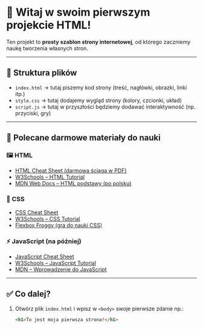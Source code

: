 # 🎉 Witaj w swoim pierwszym projekcie HTML!

Ten projekt to **prosty szablon strony internetowej**, od którego zaczniemy naukę tworzenia własnych stron.

---

## 📂 Struktura plików

- `index.html` → tutaj piszemy kod strony (treść, nagłówki, obrazki, linki itp.)
- `style.css` → tutaj dodajemy wygląd strony (kolory, czcionki, układ)
- `script.js` → tutaj w przyszłości będziemy dodawać interaktywność (np. przyciski, gry)

---

## 📘 Polecane darmowe materiały do nauki

### 🖼️ HTML
- [HTML Cheat Sheet (darmowa ściąga w PDF)](https://htmlcheatsheet.com/)
- [W3Schools – HTML Tutorial](https://www.w3schools.com/html/)
- [MDN Web Docs – HTML podstawy (po polsku)](https://developer.mozilla.org/pl/docs/Learn/Getting_started_with_the_web/HTML_basics)

### 🎨 CSS
- [CSS Cheat Sheet](https://htmlcheatsheet.com/css/)
- [W3Schools – CSS Tutorial](https://www.w3schools.com/css/)
- [Flexbox Froggy (gra do nauki CSS)](https://flexboxfroggy.com/#pl)

### ⚡ JavaScript (na później)
- [JavaScript Cheat Sheet](https://htmlcheatsheet.com/js/)
- [W3Schools – JavaScript Tutorial](https://www.w3schools.com/js/)
- [MDN – Wprowadzenie do JavaScript](https://developer.mozilla.org/pl/docs/Learn/JavaScript/First_steps)

---

## ✅ Co dalej?

1. Otwórz plik `index.html` i wpisz w `<body>` swoje pierwsze zdanie np.:
   ```html
   <h1>To jest moja pierwsza strona!</h1>
